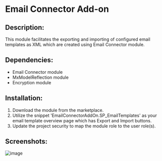 # Email Connector Add-on
## Description:
This module facilitates the exporting and importing of configured email templates as XML which are created using Email Connector module.
## Dependencies:
- Email Connector module
- MxModelReflection module
- Encryption module
## Installation:
1. Download the module from the marketplace.
1. Utilize the snippet 'EmailConnectorAddOn.SP_EmailTemplates' as your email template overview page which has Export and Import buttons.
1. Update the project security to map the module role to the user role(s).
## Screenshots:
![image](https://github.com/ananthiatthimuthu/EmailTemplateAddOn/assets/46309709/4d7b69a7-050f-40ca-aa10-da55781e0bdd)
